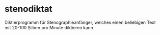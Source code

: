 # stenodiktat
Diktierprogramm für Stenographieanfänger, welches einen beliebigen Text mit 20-100 Silben pro Minute diktieren kann
